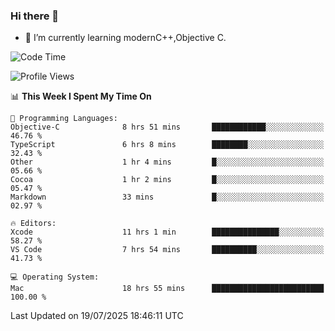 ### Hi there 👋
- 🌱 I’m currently learning modernC++,Objective C.
<!--
**Asukaki7/Asukaki7** is a ✨ _special_ ✨ repository because its `README.md` (this file) appears on your GitHub profile.

Here are some ideas to get you started:

- 🔭 I’m currently working on ...
- 🌱 I’m currently learning ...
- 👯 I’m looking to collaborate on ...
- 🤔 I’m looking for help with ...
- 💬 Ask me about ...
- 📫 How to reach me: ...
- 😄 Pronouns: ...
- ⚡ Fun fact: ...
-->
<!--START_SECTION:waka-->
![Code Time](http://img.shields.io/badge/Code%20Time-614%20hrs%2032%20mins-blue)

![Profile Views](http://img.shields.io/badge/Profile%20Views-0-blue)

📊 **This Week I Spent My Time On** 

```text
💬 Programming Languages: 
Objective-C              8 hrs 51 mins       ████████████░░░░░░░░░░░░░   46.76 % 
TypeScript               6 hrs 8 mins        ████████░░░░░░░░░░░░░░░░░   32.43 % 
Other                    1 hr 4 mins         █░░░░░░░░░░░░░░░░░░░░░░░░   05.66 % 
Cocoa                    1 hr 2 mins         █░░░░░░░░░░░░░░░░░░░░░░░░   05.47 % 
Markdown                 33 mins             █░░░░░░░░░░░░░░░░░░░░░░░░   02.97 % 

🔥 Editors: 
Xcode                    11 hrs 1 min        ███████████████░░░░░░░░░░   58.27 % 
VS Code                  7 hrs 54 mins       ██████████░░░░░░░░░░░░░░░   41.73 % 

💻 Operating System: 
Mac                      18 hrs 55 mins      █████████████████████████   100.00 % 
```


 Last Updated on 19/07/2025 18:46:11 UTC
<!--END_SECTION:waka-->
